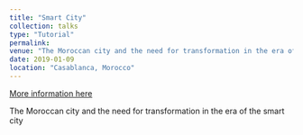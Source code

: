 ```yaml
---
title: "Smart City"
collection: talks
type: "Tutorial"
permalink:
venue: "The Moroccan city and the need for transformation in the era of the smart city"
date: 2019-01-09
location: "Casablanca, Morocco"
---
```


[More information here](https://drive.google.com/file/d/1wpPF39CWVEg-QXyMa21XUicffiHEct6H/view)

The Moroccan city and the need for transformation in the era of the smart city
